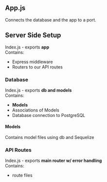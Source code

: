 ## App.js
Connects the database and the app to a port.

## Server Side Setup
Index.js - exports **app**  
Contains: 
- Express middleware
- Routers to our API routes

### Database
Index.js - exports **db and models**  
Contains:
- **Models**
- Associations of Models
- Database connection to PostgreSQL

#### Models
Contains model files using db and Sequelize

### API Routes
Index.js - exports **main router w/ error handling**  
Contains:
- route files
